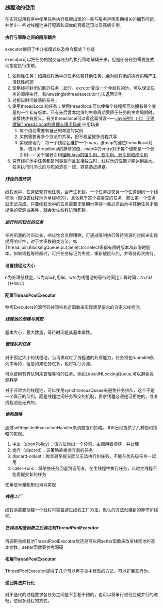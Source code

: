 ### 线程池的使用

在实际应用程序中使用任务执行框架出现的一些与服务声明周期相关的细节问题，并给出一些对线程池进行配置和调优的高级选项以及高级实例。

#### 执行与策略之间的隐形耦合

executor使用了中介者模式以及命令模式？存疑

executor可以把任务的提交与任务的执行策略解耦开来，但是部分任务需要显式地指定执行策略。

1. 依赖性任务：如果线程池中的任务依赖其他任务，会对线程池的执行策略产生活跃性问题
2. 使用线程封闭机制的任务：此时，excutor变成一个单线程的池，可以保证任务的顺序执行，有newsinglethreadexecutor方法返回实例
3. 对相应时间敏感的任务：
4. 使用threadLocal的任务：使用threadlocal可以使每个线程都可以拥有某个变量的一个私有版本。只有先后曾本地值的生命周期受限于任务的生命周期时，该模块才有意义。有关threadlocal可以看这篇博客——[Java进阶（七）正确理解Thread Local的原理与适用场景]( http://www.jasongj.com/java/threadlocal/ ) 应用场景
   1. 每个线程需要有自己的单独的实例
   2. 实例需要再多个方法中共享，但不希望被多线程共享
   3. 实现原理为：每一个线程会维护一个map，该map的键位threadlocal对象，值为threadlocal的存储的值，map中的entry对于每个键都是一个弱引用——关于强弱引用[理解Java的强引用、软引用、弱引用和虚引用]( https://juejin.im/post/5b82c02df265da436152f5ad )
5. 只有线程池中任务都是同类型而且互相独立时，线程池的性能才能达到最大。任务执行时间长的与短的混在一起，容易造成拥塞。

##### 线程饥饿死锁

线程池中，任务依赖其他任务，会产生死锁。一个任务提交另一个任务到同一个线程池（假设该线程池为单线程的），且依赖于这个被提交的任务，那么第一个任务就无法完成。只要线程池中的任务需要无限期地等待一些必须由池中其他任务才能提供的资源或条件，就会发生线程饥饿死锁。

##### 运行时间较长的任务

任务阻塞的时间过长，响应性会变得糟糕，可通过限制执行等待资源的时间来实现提高响应性，对于大多数的类方法，如Thread.join,BlockingQueue.put,Seletctor.select等都有限时版本和非限时版本。如果线程等待超时，可把任务标记为失败，重新放回队列，并等待再次执行。

#### 设置线程池大小

n为处理器数量，U为cpu利用率，w/c为线程池的等待时间比计算时间，N=n*U*（1+W/C）

#### 配置ThreadPoolExecutor

参考Executors的源代码并同构构造函数来实现满足要求的自定义线程池。

##### 线程池的创建与销毁

基本大小，最大数量，等待时间是其基本属性。

##### 管理队列任务

对于固定大小的线程池，当请求超过了线程池的处理能力，任务将在runnable队列中等待，但是如果任务过多，也将耗尽资源。

可以使用有界队列来管理等待的任务。例如LinkedNLockingQueue,可以避免资源耗尽

对于非常大的线程池，可以使用synchronousQueue来避免任务排队，这个不是一个真正的队列，而是线程之间任务移交的机制，要求线程必须是可拒绝的，或者线程池是无界的。

##### 饱和策略

通过setRejectedExecutionHandler来调整饱和策略。JDK已经提供了几种饱和策略的实现。

1. 中止（abortPolicy）：该方法抛出一个异常，由调用者捕获，并处理
2. 抛弃（discard）：该策略直接抛弃新的任务
3. discard-oldest：抛弃最早提交而又无法执行的任务，不能与优先级任务一起用
4. caller-runs：将某些任务回退到调用者，在主线程中执行任务，此时主线程不能再提交新的任务

使用信号量机制也可以实现

##### 线程工厂

线程池需要创建一个线程时需要通过线程工厂方法，默认的方法创建新的非守护线程。

##### 在调用构造函数之后再定制ThreadPoolExecutor

再调用完线程池ThreadPoolExecutor后还是可以用setter函数来改变线程池的基本参数。setter函数要参考源码

#### 拓展ThreadPoolExecutor

ThreadPoolExecutor提供了几个可以再子类中修改的方法，可以扩展其行为。

#### 递归算法并行化

对于迭代的过程要求各任务之间是不互相干预的，也可以将串行递归变成并行的递归，使用多线程的方式。

